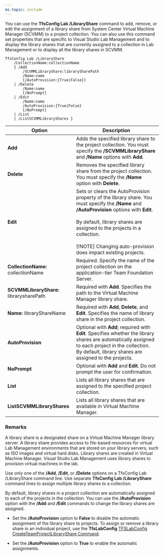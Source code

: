 ```yaml
---
ms.topic: include
---
```


You can use the **TfsConfig Lab /LibraryShare** command to add, remove, or edit the assignment
of a library share from System Center Virtual Machine Manager (SCVMM) to a project collection.
You can also use this command set properties that are specific to Visual Studio Lab Management
and to display the library shares that are currently assigned to a collection in Lab Management or to display all the library shares in SCVMM.

	TfsConfig Lab /LibraryShare
		/CollectionName:collectionName
		{ /Add 
		    /SCVMMLibraryShare:librarySharePath 
		    /Name:name 
		    [/AutoProvision:{True|False}]
		| /Delete 
		    /Name:name 
		    [/NoPrompt]
		| /Edit 
		    /Name:name 
		    /AutoProvision:{True|False} 
		    [/NoPrompt]
		| /List
		| /ListSCVMMLibraryShares }

|Option|Description|
|---|---|
|**Add**|Adds the specified library share to the project collection. You must specify the **/SCVMMLibraryShare** and **/Name** options with **Add**.|
|**Delete**|Removes the specified library share from the project collection. You must specify the **/Name** option with **Delete**.|
|**Edit**|Sets or clears the AutoProvision property of the library share. You must specify the **/Name** and **/AutoProvision** options with **Edit**.<br /><br />By default, library shares are assigned to the projects in a collection.<br /><br /> [!NOTE] Changing auto-provision does impact existing projects.|
|**CollectionName:** collectionName|Required. Specify the name of the project collection on the application-tier Team Foundation Server.|
|**SCVMMLibraryShare:** librarysharePath|Required with **Add**. Specifies the path to the Virtual Machine Manager library share.|
|**Name:** libraryShareName|Required with **Add**, **Delete**, and **Edit**. Specifies the name of library share in the project collection.|
|**AutoProvision**|Optional with **Add**; required with **Edit**. Specifies whether the library shares are automatically assigned to each project in the collection. By default, library shares are assigned to the projects.|
|**NoPrompt**|Optional with **Add** and **Edit**. Do not prompt the user for confirmation.|
|**List**|Lists all library shares that are assigned to the specified project collection.|
|**ListSCVMMLibraryShares**|Lists all library shares that are available in Virtual Machine Manager.|

### Remarks

A library share is a designated share on a Virtual Machine Manager library server.
A library share provides access to file-based resources for virtual Lab Management environments that are stored on your library servers,
such as ISO images and virtual hard disks.
Library shares are created in Virtual Machine Manager.
Visual Studio Lab Management uses library shares to provision virtual machines in the lab.

Use only one of the **/Add**, **/Edit**, or **/Delete** options on a TfsConfig Lab /LibraryShare command line.
Use separate **TfsConfig Lab /LibraryShare** command lines to assign multiple library shares to a collection.

By default, library shares in a project collection are automatically assigned to each of the projects in the collection.
You can use the **/AutoProvision** option with the **/Add** and **/Edit** commands to change the library shares are assigned.

-   Set the **/AutoProvision** option to **False** to disable the automatic assignment of the library share to projects.
To assign or remove a library share in an individual project,
use the **TfsLabConfig** [TFSLabConfig CreateTeamProjectLibraryShare Command](/azure/devops/server/command-line/tfslabconfig-cmd#createteamprojectlibraryshare).

-   Set the **/AutoProvision** option to **True** to enable the automatic assignments.
